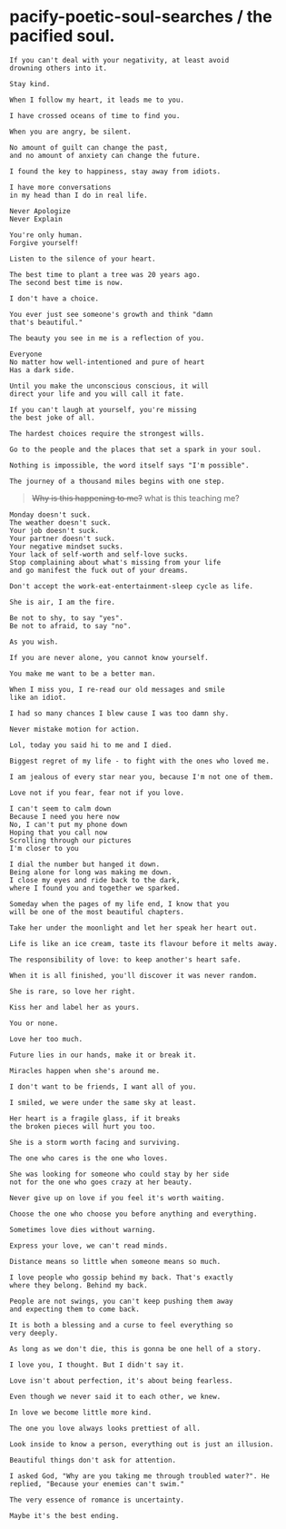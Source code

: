 # pacify-poetic-soul-searches / the pacified soul.

```
If you can't deal with your negativity, at least avoid
drowning others into it.
```

```
Stay kind.
```

```
When I follow my heart, it leads me to you.
```

```
I have crossed oceans of time to find you.
```

```
When you are angry, be silent.
```

```
No amount of guilt can change the past,
and no amount of anxiety can change the future.
```

```
I found the key to happiness, stay away from idiots.
```

```
I have more conversations
in my head than I do in real life.
```

```
Never Apologize
Never Explain
```

```
You're only human.
Forgive yourself!
```

```
Listen to the silence of your heart.
```

```
The best time to plant a tree was 20 years ago.
The second best time is now.
```

```
I don't have a choice.
```

```
You ever just see someone's growth and think "damn
that's beautiful."
```

```
The beauty you see in me is a reflection of you.
```

```
Everyone
No matter how well-intentioned and pure of heart
Has a dark side.
```

```
Until you make the unconscious conscious, it will
direct your life and you will call it fate.
```

```
If you can't laugh at yourself, you're missing
the best joke of all.
```

```
The hardest choices require the strongest wills.
```

```
Go to the people and the places that set a spark in your soul.
```

```
Nothing is impossible, the word itself says "I'm possible".
```

```
The journey of a thousand miles begins with one step.
```

>  ~~Why is this happening to me?~~ 
>  what is this teaching me?


```
Monday doesn't suck.
The weather doesn't suck.
Your job doesn't suck. 
Your partner doesn't suck. 
Your negative mindset sucks. 
Your lack of self-worth and self-love sucks. 
Stop complaining about what's missing from your life
and go manifest the fuck out of your dreams.
```

```
Don't accept the work-eat-entertainment-sleep cycle as life.
```

```
She is air, I am the fire.
```

```
Be not to shy, to say "yes".
Be not to afraid, to say "no".
```

```
As you wish.
```

```
If you are never alone, you cannot know yourself.
```

```
You make me want to be a better man.
```


```
When I miss you, I re-read our old messages and smile
like an idiot.
```

```
I had so many chances I blew cause I was too damn shy.
```

```
Never mistake motion for action.
```

```
Lol, today you said hi to me and I died.
```

```
Biggest regret of my life - to fight with the ones who loved me.
```

```
I am jealous of every star near you, because I'm not one of them.
```

```
Love not if you fear, fear not if you love.
```

```
I can't seem to calm down
Because I need you here now
No, I can't put my phone down
Hoping that you call now
Scrolling through our pictures
I'm closer to you
```

```
I dial the number but hanged it down.
Being alone for long was making me down.
I close my eyes and ride back to the dark,
where I found you and together we sparked.
```

```
Someday when the pages of my life end, I know that you
will be one of the most beautiful chapters.
```

```
Take her under the moonlight and let her speak her heart out.
```

```
Life is like an ice cream, taste its flavour before it melts away.
```

```
The responsibility of love: to keep another's heart safe.
```

```
When it is all finished, you'll discover it was never random.
```

```
She is rare, so love her right.
```

```
Kiss her and label her as yours.
```

```
You or none.
```

```
Love her too much.
```

```
Future lies in our hands, make it or break it.
```

```
Miracles happen when she's around me.
```

```
I don't want to be friends, I want all of you.
```

```
I smiled, we were under the same sky at least.
```

```
Her heart is a fragile glass, if it breaks
the broken pieces will hurt you too.
```

```
She is a storm worth facing and surviving.
```

```
The one who cares is the one who loves.
```

```
She was looking for someone who could stay by her side
not for the one who goes crazy at her beauty.
```

```
Never give up on love if you feel it's worth waiting.
```

```
Choose the one who choose you before anything and everything.
```

```
Sometimes love dies without warning.
```

```
Express your love, we can't read minds.
```

```
Distance means so little when someone means so much.
```

```
I love people who gossip behind my back. That's exactly
where they belong. Behind my back.
```

```
People are not swings, you can't keep pushing them away
and expecting them to come back.
```

```
It is both a blessing and a curse to feel everything so
very deeply.
```

```
As long as we don't die, this is gonna be one hell of a story.
```

```
I love you, I thought. But I didn't say it.
```

```
Love isn't about perfection, it's about being fearless.
```

```
Even though we never said it to each other, we knew. 
```

```
In love we become little more kind.
```

```
The one you love always looks prettiest of all.
```

```
Look inside to know a person, everything out is just an illusion.
```

```
Beautiful things don't ask for attention.
```

```
I asked God, "Why are you taking me through troubled water?". He
replied, "Because your enemies can't swim."
```

```
The very essence of romance is uncertainty.
```

```
Maybe it's the best ending.
```

